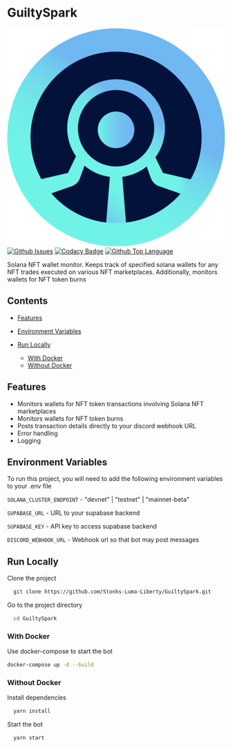 # GuiltySpark
![Image](logo.png)
[![Github Issues](https://img.shields.io/github/issues/Stonks-Luma-Liberty/GuiltySpark?logo=github\&style=for-the-badge)](https://github.com/Stonks-Luma-Liberty/GuiltySpark/issues)
[![Codacy Badge](https://img.shields.io/codacy/grade/8cd6dec921e64e1e938f66264610a0f9?logo=codacy\&style=for-the-badge)](https://www.codacy.com/gh/Stonks-Luma-Liberty/GuiltySpark/dashboard?utm_source=github.com\&utm_medium=referral\&utm_content=Stonks-Luma-Liberty/GuiltySpark\&utm_campaign=Badge_Grade)
[![Github Top Language](https://img.shields.io/github/languages/top/Stonks-Luma-Liberty/GuiltySpark?style=for-the-badge)](https://www.typescriptlang.org)

Solana NFT wallet monitor. Keeps track of specified solana wallets for any NFT trades executed on various NFT marketplaces. Additionally, monitors wallets for NFT token burns

## Contents

*   [Features](#features)

*   [Environment Variables](#environment-variables)

*   [Run Locally](#run-locally)

    *   [With Docker](#with-docker)
    *   [Without Docker](#without-docker)

## Features

*   Monitors wallets for NFT token transactions involving Solana NFT marketplaces
*   Monitors wallets for NFT token burns
*   Posts transaction details directly to your discord webhook URL
*   Error handling
*   Logging

## Environment Variables

To run this project, you will need to add the following environment variables to your .env file

`SOLANA_CLUSTER_ENDPOINT` - "devnet" | "testnet" | "mainnet-beta"

`SUPABASE_URL` - URL to your supabase backend

`SUPABASE_KEY` - API key to access supabase backend

`DISCORD_WEBHOOK_URL` - Webhook url so that bot may post messages

## Run Locally

Clone the project

```bash
  git clone https://github.com/Stonks-Luma-Liberty/GuiltySpark.git
```

Go to the project directory

```bash
  cd GuiltySpark
```

### With Docker

Use docker-compose to start the bot

```bash
docker-compose up -d --build
```

### Without Docker

Install dependencies

```bash
  yarn install
```

Start the bot

```bash
  yarn start
```
